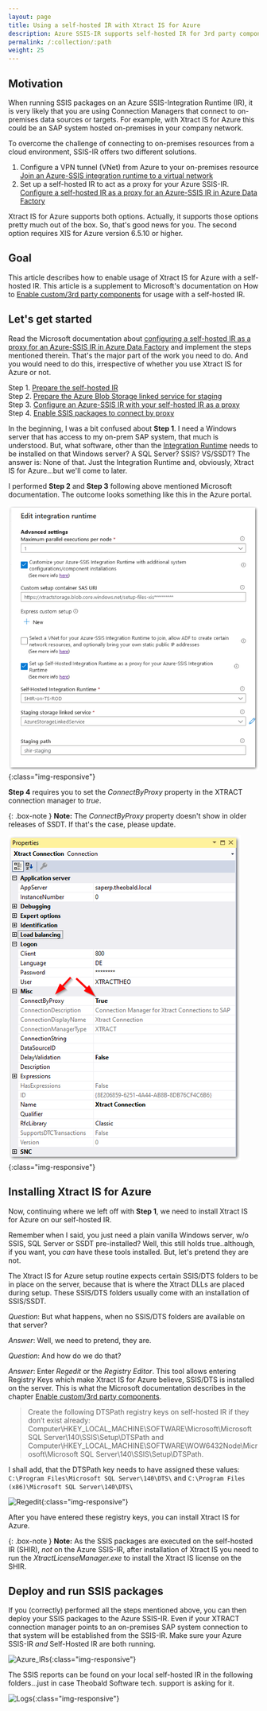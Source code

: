 ```yaml
---
layout: page
title: Using a self-hosted IR with Xtract IS for Azure
description: Azure SSIS-IR supports self-hosted IR for 3rd party components
permalink: /:collection/:path
weight: 25
---
```



## Motivation
When running SSIS packages on an Azure SSIS-Integration Runtime (IR), it is very likely that you are using Connection Managers that connect to on-premises data sources or targets. For example, with Xtract IS for Azure this could be an SAP system hosted on-premises in your company network.

To overcome the challenge of connecting to on-premises resources from a cloud environment, SSIS-IR offers two different solutions.

1. Configure a VPN tunnel (VNet) from Azure to your on-premises resource [Join an Azure-SSIS integration runtime to a virtual network](https://docs.microsoft.com/en-us/azure/data-factory/join-azure-ssis-integration-runtime-virtual-network)
2. Set up a self-hosted IR to act as a proxy for your Azure SSIS-IR. [Configure a self-hosted IR as a proxy for an Azure-SSIS IR in Azure Data Factory](https://docs.microsoft.com/en-us/azure/data-factory/self-hosted-integration-runtime-proxy-ssis)

Xtract IS for Azure supports both options. Actually, it supports those options pretty much out of the box. So, that's good news for you. The second option requires XIS for Azure version 6.5.10 or higher.

## Goal
This article describes how to enable usage of Xtract IS for Azure with a self-hosted IR. This article is a supplement to Microsoft's documentation on How to [Enable custom/3rd party components](https://docs.microsoft.com/en-us/azure/data-factory/self-hosted-integration-runtime-proxy-ssis#enable-custom3rd-party-components) for usage with a self-hosted IR. 

## Let's get started
Read the Microsoft documentation about [configuring a self-hosted IR as a proxy for an Azure-SSIS IR in Azure Data Factory](https://docs.microsoft.com/en-us/azure/data-factory/self-hosted-integration-runtime-proxy-ssis) and implement the steps mentioned therein. That's the major part of the work you need to do. And you would need to do this, irrespective of whether you use Xtract IS for Azure or not.
 
Step 1. [Prepare the self-hosted IR](https://docs.microsoft.com/en-us/azure/data-factory/self-hosted-integration-runtime-proxy-ssis#prepare-the-self-hosted-ir) <br>
Step 2. [Prepare the Azure Blob Storage linked service for staging](https://docs.microsoft.com/en-us/azure/data-factory/self-hosted-integration-runtime-proxy-ssis#prepare-the-azure-blob-storage-linked-service-for-staging) <br>
Step 3. [Configure an Azure-SSIS IR with your self-hosted IR as a proxy](https://docs.microsoft.com/en-us/azure/data-factory/self-hosted-integration-runtime-proxy-ssis#configure-an-azure-ssis-ir-with-your-self-hosted-ir-as-a-proxy) <br>
Step 4. [Enable SSIS packages to connect by proxy](https://docs.microsoft.com/en-us/azure/data-factory/self-hosted-integration-runtime-proxy-ssis#enable-ssis-packages-to-connect-by-proxy) <br>

In the beginning, I was a bit confused about **Step 1**. I need a Windows server that has access to my on-prem SAP system, that much is understood. But, what software, other than the [Integration Runtime](https://www.microsoft.com/en-us/download/details.aspx?id=39717) needs to be installed on that Windows server? A SQL Server? SSIS? VS/SSDT? The answer is: None of that. Just the Integration Runtime and, obviously, Xtract IS for Azure...but we'll come to later.

I performed **Step 2** and **Step 3** following above mentioned Microsoft documentation. The outcome looks something like this in the Azure portal.
 
![Configure_SSIS-IR_for_SHIR](/img/contents/XISforAzure_SHIR_1.png){:class="img-responsive"}

**Step 4** requires you to set the *ConnectByProxy* property in the XTRACT connection manager to *true*.

{: .box-note }
**Note:** The *ConnectByProxy* property doesn't show in older releases of SSDT. If that's the case, please update.
 

![ConnectByProxy](/img/contents/XISforAzure_SHIR_proxy.png){:class="img-responsive"}


## Installing Xtract IS for Azure
Now, continuing where we left off with **Step 1**, we need to install Xtract IS for Azure on our self-hosted IR. 

Remember when I said, you just need a plain vanilla Windows server, w/o SSIS, SQL Server or SSDT pre-installed? Well, this still holds true..although, if you want, you *can* have these tools installed. But, let's pretend they are not.

The Xtract IS for Azure setup routine expects certain SSIS/DTS folders to be in place on the server, because that is where the Xtract DLLs are placed during setup. These SSIS/DTS folders usually come with an installation of SSIS/SSDT.

*Question*: But what happens, when no SSIS/DTS folders are available on that server?

*Answer*: Well, we need to pretend, they are. 

*Question*: And how do we do that?

*Answer*: Enter *Regedit* or the *Registry Editor*. This tool allows entering Registry Keys which make Xtract IS for Azure believe, SSIS/DTS is installed on the server. This is what the Microsoft documentation describes in the chapter [Enable custom/3rd party components](https://docs.microsoft.com/en-us/azure/data-factory/self-hosted-integration-runtime-proxy-ssis#enable-custom3rd-party-components).

>Create the following DTSPath registry keys on self-hosted IR if they don’t exist already: Computer\HKEY_LOCAL_MACHINE\SOFTWARE\Microsoft\Microsoft SQL Server\140\SSIS\Setup\DTSPath and Computer\HKEY_LOCAL_MACHINE\SOFTWARE\WOW6432Node\Microsoft\Microsoft SQL Server\140\SSIS\Setup\DTSPath.

I shall add, that the DTSPath key needs to have assigned these values:
```C:\Program Files\Microsoft SQL Server\140\DTS\``` and ```C:\Program Files (x86)\Microsoft SQL Server\140\DTS\``` 


![Regedit](/img/contents/XISforAzure_SHIR_regedit.png){:class="img-responsive"}

After you have entered these registry keys, you can install Xtract IS for Azure.

{: .box-note }
**Note:** As the SSIS packages are executed on the self-hosted IR (SHIR), *not* on the Azure SSIS-IR, after installation of Xtract IS you need to run the *XtractLicenseManager.exe* to install the Xtract IS license on the SHIR.


## Deploy and run SSIS packages
If you (correctly) performed all the steps mentioned above, you can then deploy your SSIS packages to the Azure SSIS-IR. Even if your XTRACT connection manager points to an on-premises SAP system connection to that system will be established from the SSIS-IR. Make sure your Azure SSIS-IR *and* Self-Hosted IR are both running.

![Azure_IRs](/img/contents/XISforAzure_SHIR_2.png){:class="img-responsive"}

The SSIS reports can be found on your local self-hosted IR in the following folders...just in case Theobald Software tech. support is asking for it.

![Logs](/img/contents/XISforAzure_SHIR_log.png){:class="img-responsive"}




